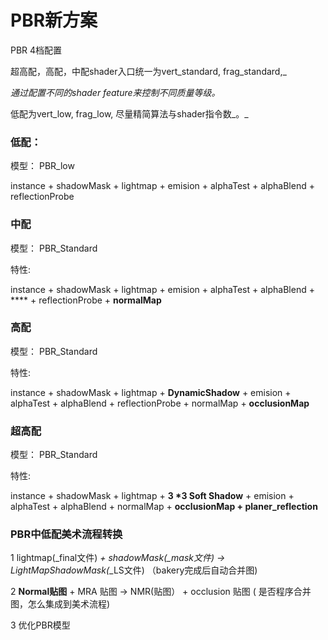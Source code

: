 # PBR新方案

PBR 4档配置

超高配，高配，中配shader入口统一为vert_standard, frag\_standard,_

_通过配置不同的shader feature来控制不同质量等级。_

低配为vert\_low, frag\_low, 尽量精简算法与shader指令数_。_

### 低配：

模型： PBR\_low

instance + shadowMask + lightmap + emision + alphaTest + alphaBlend + reflectionProbe

### 中配

模型： PBR\_Standard

特性:

instance + shadowMask + lightmap + emision + alphaTest + alphaBlend + **** + reflectionProbe + **normalMap**

### 高配

模型： PBR\_Standard

特性:

instance + shadowMask + lightmap  + **DynamicShadow** + emision + alphaTest + alphaBlend  + reflectionProbe + normalMap + **occlusionMap**

### 超高配

模型： PBR\_Standard

特性:

instance + shadowMask + lightmap  + **3 \*3 Soft Shadow**  + emision + alphaTest + alphaBlend + normalMap + **occlusionMap + planer\_reflection** 

### PBR中低配美术流程转换

1 lightmap\(\_final文件\) _+ shadowMask\(\_mask文件\) -&gt; LightMapShadowMask\(_\_LS文件\) （bakery完成后自动合并图\)

2 **Normal贴图** + MRA 贴图 -&gt; NMR\(贴图） + occlusion 贴图 \( 是否程序合并图，怎么集成到美术流程\)

3 优化PBR模型








